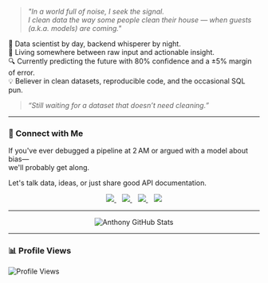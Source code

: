 > *"In a world full of noise, I seek the signal.  
I clean data the way some people clean their house — when guests (a.k.a. models) are coming."*

🧠 Data scientist by day, backend whisperer by night.  
📍 Living somewhere between raw input and actionable insight.  
🔍 Currently predicting the future with 80% confidence and a ±5% margin of error.  
💡 Believer in clean datasets, reproducible code, and the occasional SQL pun.

> *“Still waiting for a dataset that doesn’t need cleaning.”*

---

### 🤝 Connect with Me

If you've ever debugged a pipeline at 2 AM or argued with a model about bias—  
we'll probably get along.

Let's talk data, ideas, or just share good API documentation.

<p align="center">
  <a href="https://twitter.com/LoytTony">
    <img src="https://img.shields.io/badge/twitter-%231DA1F2.svg?&style=for-the-badge&logo=twitter&logoColor=white" />
  </a>&nbsp;&nbsp;
  <a href="mailto:hilanth7@gmail.com">
    <img src="https://img.shields.io/badge/email-%23D14836.svg?&style=for-the-badge&logo=gmail&logoColor=white" />
  </a>&nbsp;&nbsp;
  <a href="https://www.linkedin.com/in/anthonymipawa/">
    <img src="https://img.shields.io/badge/linkedin-%230077B5.svg?&style=for-the-badge&logo=linkedin&logoColor=white" />
  </a>&nbsp;&nbsp;
  <a href="https://medium.com/@mipawa">
    <img src="https://img.shields.io/badge/Medium-12100E?style=for-the-badge&logo=medium&logoColor=white" />
  </a>
</p>

---

<p align="center">
  <img src="https://github-readme-stats.vercel.app/api?username=Tonyloyt&count_private=true&show_icons=true&theme=noctis_minimus&hide_border=true" alt="Anthony GitHub Stats" />
</p>

---

### 📊 Profile Views

<p align="left">
  <img src="https://komarev.com/ghpvc/?username=Tonyloyt&color=dc143c" alt="Profile Views" />
</p>
